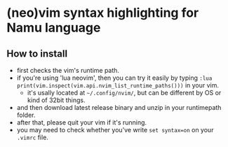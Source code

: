 # (neo)vim syntax highlighting for Namu language

## How to install

* first checks the vim's runtime path.
* if you're using 'lua neovim', then you can try it easily by typing
    `:lua print(vim.inspect(vim.api.nvim_list_runtime_paths()))` in your vim.
    * it's usally located at `~/.config/nvim/`, but can be different by OS or kind of 32bit things.
* and then download latest release binary and unzip in your runtimepath folder.
* after that, please quit your vim if it's running.
* you may need to check whether you've write `set syntax=on` on your `.vimrc` file.
